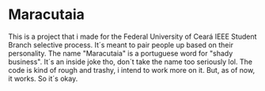 # Maracutaia
This is a project that i made for the Federal University of Ceará IEEE Student Branch selective process. It´s meant to pair people up based on their personality. The name "Maracutaia" is a portuguese word for "shady business". It´s an inside joke tho, don´t take the name too seriously lol.
The code is kind of rough and trashy, i intend to work more on it. But, as of now, it works. So it´s okay.
